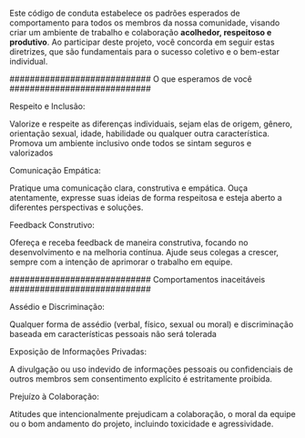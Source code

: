 Este código de conduta estabelece os padrões esperados de comportamento para todos os membros da nossa
comunidade, visando criar um ambiente de trabalho e colaboração **acolhedor, respeitoso e produtivo**. Ao
participar deste projeto, você concorda em seguir estas diretrizes, que são fundamentais para o sucesso
coletivo e o bem-estar individual.

############################ O que esperamos de você ############################

Respeito e Inclusão:

Valorize e respeite as
diferenças individuais, sejam
elas de origem, gênero,
orientação sexual, idade,
habilidade ou qualquer outra
característica. Promova um
ambiente inclusivo onde
todos se sintam seguros e
valorizados

Comunicação Empática:

Pratique uma comunicação
clara, construtiva e empática.
Ouça atentamente, expresse
suas ideias de forma
respeitosa e esteja aberto a
diferentes perspectivas e
soluções.

Feedback Construtivo:

Ofereça e receba feedback de
maneira construtiva, focando
no desenvolvimento e na
melhoria contínua. Ajude seus
colegas a crescer, sempre com
a intenção de aprimorar o
trabalho em equipe.

############################ Comportamentos inaceitáveis ############################

Assédio e Discriminação:

Qualquer forma de assédio
(verbal, físico, sexual ou
moral) e discriminação
baseada em características
pessoais não será tolerada

Exposição de Informações Privadas: 

A divulgação ou
uso indevido de informações
pessoais ou confidenciais de
outros membros sem
consentimento explícito é
estritamente proibida.

Prejuízo à Colaboração:

Atitudes que
intencionalmente
prejudicam a colaboração, o
moral da equipe ou o bom
andamento do projeto,
incluindo toxicidade e
agressividade.